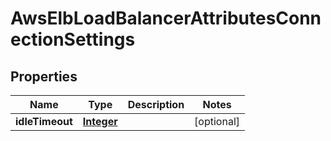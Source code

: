 

# AwsElbLoadBalancerAttributesConnectionSettings


## Properties

| Name | Type | Description | Notes |
|------------ | ------------- | ------------- | -------------|
|**idleTimeout** | [**Integer**](Integer.md) |  |  [optional] |



